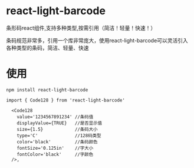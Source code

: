 # react-light-barcode
条形码react组件,支持多种类型,按需引用（简洁！轻量！快速！）

条码规范非常多，引用一个库非常庞大，使用react-light-barcode可以灵活引入各种类型的条码，简洁、轻量、快速

# 使用
```
npm install react-light-barcode
```

```
import { Code128 } from 'react-light-barcode'
```

```
  <Code128
    value='1234567891234' //条码值
    displayValue={TRUE}   //是否显示值
    size={1.5}            //条码大小
    type='C'              //128码类型
    color='black'         //条码颜色
    fontSize='0.125in'    //字大小
    fontColor='black'     //字颜色
  />,
```